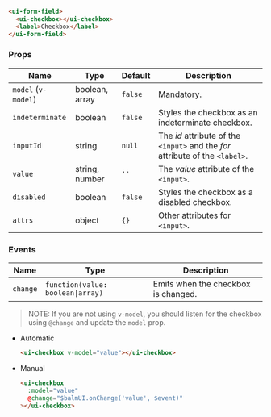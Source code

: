 ```html
<ui-form-field>
  <ui-checkbox></ui-checkbox>
  <label>Checkbox</label>
</ui-form-field>
```

### Props

| Name                | Type           | Default | Description                                                                   |
| ------------------- | -------------- | ------- | ----------------------------------------------------------------------------- |
| `model` (`v-model`) | boolean, array | `false` | Mandatory.                                                                    |
| `indeterminate`     | boolean        | `false` | Styles the checkbox as an indeterminate checkbox.                             |
| `inputId`           | string         | `null`  | The _id_ attribute of the `<input>` and the _for_ attribute of the `<label>`. |
| `value`             | string, number | `''`    | The _value_ attribute of the `<input>`.                                       |
| `disabled`          | boolean        | `false` | Styles the checkbox as a disabled checkbox.                                   |
| `attrs`             | object         | `{}`    | Other attributes for `<input>`.                                               |

### Events

| Name     | Type                              | Description                         |
| -------- | --------------------------------- | ----------------------------------- |
| `change` | `function(value: boolean\|array)` | Emits when the checkbox is changed. |

> NOTE: If you are not using `v-model`, you should listen for the checkbox using `@change` and update the `model` prop.

- Automatic

  ```html
  <ui-checkbox v-model="value"></ui-checkbox>
  ```

- Manual

  ```html
  <ui-checkbox
    :model="value"
    @change="$balmUI.onChange('value', $event)"
  ></ui-checkbox>
  ```
